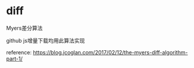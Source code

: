# diff

Myers差分算法

github js增量下载均用此算法实现


reference: https://blog.jcoglan.com/2017/02/12/the-myers-diff-algorithm-part-1/

